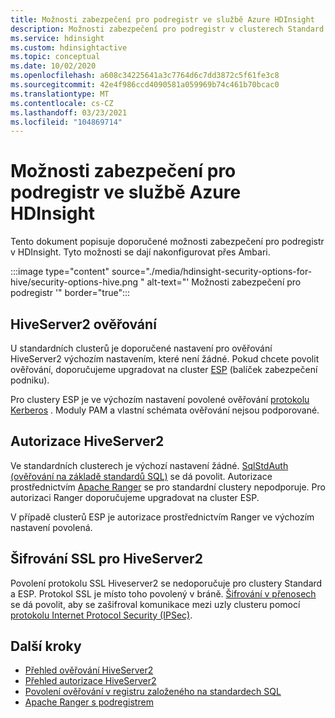 ```yaml
---
title: Možnosti zabezpečení pro podregistr ve službě Azure HDInsight
description: Možnosti zabezpečení pro podregistr v clusterech Standard a ESP.
ms.service: hdinsight
ms.custom: hdinsightactive
ms.topic: conceptual
ms.date: 10/02/2020
ms.openlocfilehash: a608c34225641a3c7764d6c7dd3872c5f61fe3c8
ms.sourcegitcommit: 42e4f986ccd4090581a059969b74c461b70bcac0
ms.translationtype: MT
ms.contentlocale: cs-CZ
ms.lasthandoff: 03/23/2021
ms.locfileid: "104869714"
---
```

# <a name="security-options-for-hive-in-azure-hdinsight"></a>Možnosti zabezpečení pro podregistr ve službě Azure HDInsight

Tento dokument popisuje doporučené možnosti zabezpečení pro podregistr v HDInsight. Tyto možnosti se dají nakonfigurovat přes Ambari.

:::image type="content" source="./media/hdinsight-security-options-for-hive/security-options-hive.png " alt-text="' Možnosti zabezpečení pro podregistr '" border="true":::

## <a name="hiveserver2-authentication"></a>HiveServer2 ověřování

U standardních clusterů je doporučené nastavení pro ověřování HiveServer2 výchozím nastavením, které není žádné. Pokud chcete povolit ověřování, doporučujeme upgradovat na cluster [ESP](../domain-joined/hdinsight-security-overview.md) (balíček zabezpečení podniku). 

Pro clustery ESP je ve výchozím nastavení povolené ověřování [protokolu Kerberos](https://web.mit.edu/Kerberos/) . Moduly PAM a vlastní schémata ověřování nejsou podporované.

## <a name="hiveserver2-authorization"></a>Autorizace HiveServer2

Ve standardních clusterech je výchozí nastavení žádné. [SqlStdAuth (ověřování na základě standardů SQL)](https://cwiki.apache.org/confluence/display/Hive/SQL+Standard+based+hive+authorization) se dá povolit. Autorizace prostřednictvím [Apache Ranger](https://ranger.apache.org/) se pro standardní clustery nepodporuje. Pro autorizaci Ranger doporučujeme upgradovat na cluster ESP. 

V případě clusterů ESP je autorizace prostřednictvím Ranger ve výchozím nastavení povolená. 


## <a name="ssl-encryption-for-hiveserver2"></a>Šifrování SSL pro HiveServer2

Povolení protokolu SSL Hiveserver2 se nedoporučuje pro clustery Standard a ESP. Protokol SSL je místo toho povolený v bráně. [Šifrování v přenosech](../domain-joined/encryption-in-transit.md) se dá povolit, aby se zašifroval komunikace mezi uzly clusteru pomocí [protokolu Internet Protocol Security (IPSec)](https://en.wikipedia.org/wiki/IPsec).


## <a name="next-steps"></a>Další kroky
* [Přehled ověřování HiveServer2](https://cwiki.apache.org/confluence/display/Hive/Setting+up+HiveServer2#SettingUpHiveServer2-Authentication/SecurityConfiguration)
* [Přehled autorizace HiveServer2](https://cwiki.apache.org/confluence/display/Hive/LanguageManual+Authorization)
* [Povolení ověřování v registru založeného na standardech SQL](https://community.cloudera.com/t5/Community-Articles/Getting-started-with-SQLStdAuth/ta-p/244263)
* [Apache Ranger s podregistrem](../domain-joined/apache-domain-joined-run-hive.md)
